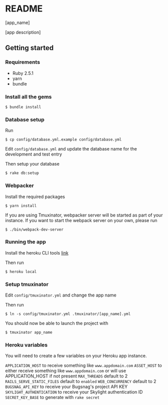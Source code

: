 # README

[app_name]

[app description]

## Getting started

### Requirements

- Ruby 2.5.1
- yarn
- bundle

### Install all the gems

    $ bundle install

### Database setup

Run

    $ cp config/database.yml.example config/database.yml

Edit `config/database.yml` and update the database name for the development and test entry

Then setup your database

    $ rake db:setup

### Webpacker

Install the required packages

    $ yarn install

If you are using Tmuxinator, webpacker server will be started as part of your instance.
If you want to start the webpack server on your own, please run

    $ ./bin/webpack-dev-server

### Running the app

Install the heroku CLI tools [link](https://devcenter.heroku.com/articles/heroku-cli)

Then run

    $ heroku local

### Setup tmuxinator

Edit `config/tmuxinator.yml` and change the app name

Then run

    $ ln -s config/tmuxinator.yml .tmuxinator/[app_name].yml

You should now be able to launch the project with

    $ tmuxinator app_name

### Heroku variables

You will need to create a few variables on your Heroku app instance.

`APPLICATION_HOST` to receive something like `www.appdomain.com`
`ASSET_HOST` to either receive something like `www.appdomain.com` or will use APPLICATION_HOST if not present
`MAX_THREADS` default to 2
`RAILS_SERVE_STATIC_FILES` default to `enabled`
`WEB_CONCURRENCY` default to 2
`BUGSNAG_API_KEY` to receive your Bugsnag's project API KEY
`SKYLIGHT_AUTHENTICATION` to receive your Skylight authentication ID
`SECRET_KEY_BASE` to generate with `rake secret`

